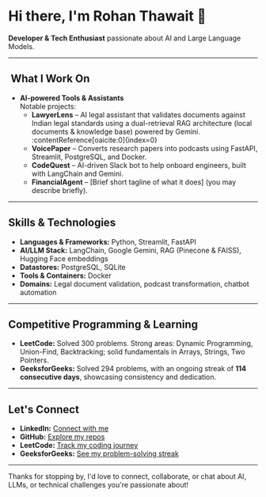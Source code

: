 # Hi there, I'm Rohan Thawait 👋

**Developer & Tech Enthusiast** passionate about AI and Large Language Models.

---

##  ​ What I Work On

- **AI-powered Tools & Assistants**  
  Notable projects:
  - **LawyerLens** – AI legal assistant that validates documents against Indian legal standards using a dual-retrieval RAG architecture (local documents & knowledge base) powered by Gemini. :contentReference[oaicite:0]{index=0}  
  - **VoicePaper** – Converts research papers into podcasts using FastAPI, Streamlit, PostgreSQL, and Docker. 
  - **CodeQuest** – AI-driven Slack bot to help onboard engineers, built with LangChain and Gemini.
  - **FinancialAgent** – [Brief short tagline of what it does] (you may describe briefly).

---

##  Skills & Technologies

- **Languages & Frameworks:** Python, Streamlit, FastAPI  
- **AI/LLM Stack:** LangChain, Google Gemini, RAG (Pinecone & FAISS), Hugging Face embeddings  
- **Datastores:** PostgreSQL, SQLite  
- **Tools & Containers:** Docker  
- **Domains:** Legal document validation, podcast transformation, chatbot automation

---

##  Competitive Programming & Learning

- **LeetCode:** Solved 300 problems. Strong areas: Dynamic Programming, Union-Find, Backtracking; solid fundamentals in Arrays, Strings, Two Pointers.
- **GeeksforGeeks:** Solved 294 problems, with an ongoing streak of **114 consecutive days**, showcasing consistency and dedication.

---

##  Let's Connect

- **LinkedIn:** [Connect with me](https://www.linkedin.com/in/rohan-thawait-7137081a5)  
- **GitHub:** [Explore my repos](https://github.com/RohanThawait)  
- **LeetCode:** [Track my coding journey](https://leetcode.com/u/RohanThawait/)  
- **GeeksforGeeks:** [See my problem-solving streak](https://www.geeksforgeeks.org/user/rohan_thawait/)  

---

Thanks for stopping by, I'd love to connect, collaborate, or chat about AI, LLMs, or technical challenges you're passionate about!
